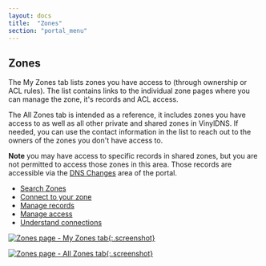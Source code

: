 ```yaml
---
layout: docs
title:  "Zones"
section: "portal_menu"
---
```


## Zones

The My Zones tab lists zones you have access to (through ownership or ACL rules).
The list contains links to the individual zone pages where you can manage the zone, it's records and ACL access.

The All Zones tab is intended as a reference, it includes zones you have access to as well as all other private and shared zones in VinylDNS.
If needed, you can use the contact information in the list to reach out to the owners of the zones you don't have access to.

**Note** you may have access to specific records in shared zones, but you are not permitted to access those zones in this area.
Those records are accessible via the [DNS Changes](./dns-changes.html) area of the portal.

* [Search Zones](./search-zones.html)
* [Connect to your zone](connect-to-zone.html)
* [Manage records](manage-records.html)
* [Manage access](manage-access.html)
* [Understand connections](connections.html)

[![Zones page - My Zones tab](../img/portal/zones-my-zones.png){:.screenshot}](../img/portal/zones-my-zones.png)

[![Zones page - All Zones tab](../img/portal/zones-all-zones.png){:.screenshot}](../img/portal/zones-all-zones.png)
